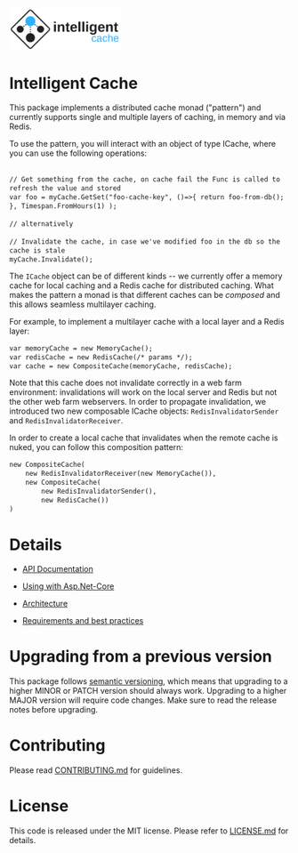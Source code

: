 <img src="doc/logo.png?raw=true" width="200">

# Intelligent Cache

This package implements a distributed cache monad ("pattern") and currently supports single and multiple layers of caching, in memory and via Redis.

To use the pattern, you will interact with an object of type ICache, where you can use the following operations:

```

// Get something from the cache, on cache fail the Func is called to refresh the value and stored
var foo = myCache.GetSet("foo-cache-key", ()=>{ return foo-from-db(); }, Timespan.FromHours(1) );

// alternatively

// Invalidate the cache, in case we've modified foo in the db so the cache is stale
myCache.Invalidate();

```

The `ICache` object can be of different kinds -- we currently offer a memory cache for local caching and a Redis cache for distributed caching. What makes the pattern a monad is that different caches can be *composed* and this allows seamless multilayer caching.

For example, to implement a multilayer cache with a local layer and a Redis layer:

```
var memoryCache = new MemoryCache();
var redisCache = new RedisCache(/* params */);
var cache = new CompositeCache(memoryCache, redisCache);
```

Note that this cache does not invalidate correctly in a web farm environment: invalidations will work on the local server and Redis but not the other web farm webservers. In order to propagate invalidation, we introduced two new composable ICache objects: `RedisInvalidatorSender` and `RedisInvalidatorReceiver`.

In order to create a local cache that invalidates when the remote cache is nuked, you can follow this composition pattern:

```
new CompositeCache(
    new RedisInvalidatorReceiver(new MemoryCache()),
    new CompositeCache(
        new RedisInvalidatorSender(),
        new RedisCache())
)
```
# Details

- [API Documentation](doc/api-documentation.md)

- [Using with Asp.Net-Core](doc/dotnet-core.md)

- [Architecture](doc/architecture.md)

- [Requirements and best practices](doc/best-practices.md)

# Upgrading from a previous version

This package follows [semantic versioning](https://semver.org/), which means that upgrading to a higher MINOR or PATCH version should always work. Upgrading to a higher MAJOR version will require code changes. Make sure to read the release notes before upgrading.

# Contributing

Please read [CONTRIBUTING.md](CONTRIBUTING.md) for guidelines.

# License

This code is released under the MIT license. Please refer to [LICENSE.md](LICENSE.md) for details.
